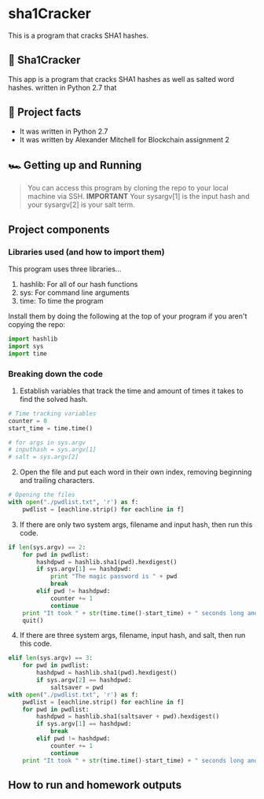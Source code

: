 # sha1Cracker
This is a program that cracks SHA1 hashes.



## 🔨 Sha1Cracker 

This app is a program that cracks SHA1 hashes as well as salted word hashes.  written in Python 2.7 that 

## 💯 Project facts
* It was written in Python 2.7
* It was written by Alexander Mitchell for Blockchain assignment 2

## 🏎 Getting up and Running

> You can access this program by cloning the repo to your local machine via SSH.
**IMPORTANT**
> Your sysargv[1] is the input hash and your sysargv[2] is your salt term.

## Project components

### Libraries used (and how to import them)

This program uses three libraries...
1. hashlib: For all of our hash functions
2. sys: For command line arguments
3. time: To time the program

Install them by doing the following at the top of your program if you aren't copying the repo:
```python
import hashlib
import sys
import time
```

### Breaking down the code
1. Establish variables that track the time and amount of times it takes to find the solved hash.

```python
# Time tracking variables
counter = 0
start_time = time.time()

# for args in sys.argv
# inputhash = sys.argv[1]
# salt = sys.argv[2]
```

2. Open the file and put each word in their own index, removing beginning and trailing characters.
```python
# Opening the files
with open("./pwdlist.txt", 'r') as f:
    pwdlist = [eachline.strip() for eachline in f]
```

3. If there are only two system args, filename and input hash, then run this code.
```python
if len(sys.argv) == 2:
    for pwd in pwdlist:
        hashdpwd = hashlib.sha1(pwd).hexdigest()
        if sys.argv[1] == hashdpwd:
            print "The magic password is " + pwd
            break
        elif pwd != hashdpwd:
            counter += 1
            continue
    print "It took " + str(time.time()-start_time) + " seconds long and " +str(counter) + " many tries to find this.\n"
    quit()
```

4. If there are three system args, filename, input hash, and salt, then run this code.
```python
elif len(sys.argv) == 3:
    for pwd in pwdlist:
        hashdpwd = hashlib.sha1(pwd).hexdigest()
        if sys.argv[2] == hashdpwd:
            saltsaver = pwd
with open("./pwdlist.txt", 'r') as f:
    pwdlist = [eachline.strip() for eachline in f]
    for pwd in pwdlist:
        hashdpwd = hashlib.sha1(saltsaver + pwd).hexdigest()
        if sys.argv[1] == hashdpwd:
            break
        elif pwd != hashdpwd:
            counter += 1
            continue
    print "It took " + str(time.time()-start_time) + " seconds long and " + str(counter) + " many tries to find the salted password " + pwd + "\n"
```



## How to run and homework outputs
